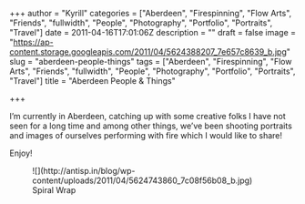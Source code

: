 +++
author = "Kyrill"
categories = ["Aberdeen", "Firespinning", "Flow Arts", "Friends", "fullwidth", "People", "Photography", "Portfolio", "Portraits", "Travel"]
date = 2011-04-16T17:01:06Z
description = ""
draft = false
image = "https://ap-content.storage.googleapis.com/2011/04/5624388207_7e657c8639_b.jpg"
slug = "aberdeen-people-things"
tags = ["Aberdeen", "Firespinning", "Flow Arts", "Friends", "fullwidth", "People", "Photography", "Portfolio", "Portraits", "Travel"]
title = "Aberdeen People & Things"

+++


I’m currently in Aberdeen, catching up with some creative folks I have not seen for a long time and among other things, we’ve been shooting portraits and images of ourselves performing with fire which I would like to share!

Enjoy!

<figure class="thumbnail wp-caption aligncenter" id="attachment_838" style="width: 410px">
![](http://antisp.in/blog/wp-content/uploads/2011/04/5624743860_7c08f56b08_b.jpg)
<figcaption class="caption wp-caption-text">Spiral Wrap</figcaption></figure> 

 


